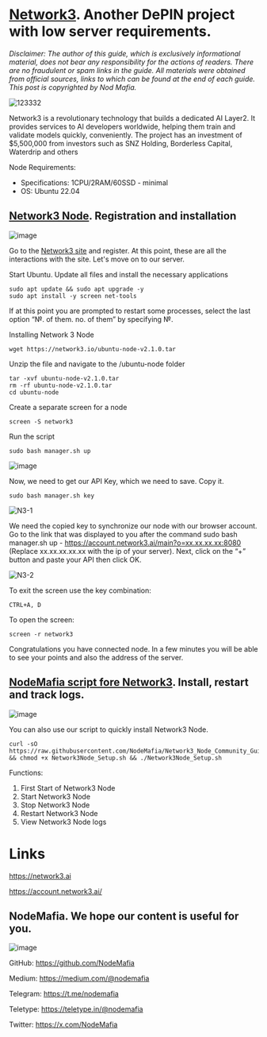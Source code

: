 # [Network3](https://account.network3.ai/register_page?rc=fdafa4fd). Another DePIN project with low server requirements.
*Disclaimer: The author of this guide, which is exclusively informational material, does not bear any responsibility for the actions of readers. There are no fraudulent or spam links in the guide. All materials were obtained from official sources, links to which can be found at the end of each guide. This post is copyrighted by Nod Mafia.*


![123332](https://github.com/user-attachments/assets/d334c632-96c1-405a-8e25-8c22ca5436ad)


Network3 is a revolutionary technology that builds a dedicated AI Layer2. It provides services to AI developers worldwide, helping them train and validate models quickly, conveniently. The project has an investment of $5,500,000 from investors such as SNZ Holding, Borderless Capital, Waterdrip and others

Node Requirements:

- Specifications: 1CPU/2RAM/60SSD - minimal
- OS: Ubuntu 22.04


## [Network3 Node](https://testnet.icn.global). Registration and installation

![image](https://github.com/user-attachments/assets/172a6154-5dc4-4c65-b052-519c672c3a11)


Go to the [Network3 site](https://account.network3.ai/register_page?rc=fdafa4fd) and register. At this point, these are all the interactions with the site. Let's move on to our server.

Start Ubuntu. Update all files and install the necessary applications

```
sudo apt update && sudo apt upgrade -y
sudo apt install -y screen net-tools
```

If at this point you are prompted to restart some processes, select the last option “№. of them. no. of them” by specifying №.

Installing Network 3 Node

```
wget https://network3.io/ubuntu-node-v2.1.0.tar
```

Unzip the file and navigate to the /ubuntu-node folder

```
tar -xvf ubuntu-node-v2.1.0.tar
rm -rf ubuntu-node-v2.1.0.tar
cd ubuntu-node
```

Create a separate screen for a node 

```
screen -S network3
```

Run the script 

```
sudo bash manager.sh up
```

![image](https://github.com/user-attachments/assets/4abedc0e-02e0-453f-a47f-79c89f753e5e)


Now, we need to get our API Key, which we need to save. Copy it.

```
sudo bash manager.sh key
```

![N3-1](https://github.com/user-attachments/assets/a699d0a0-d908-4bae-bdbf-0945aadd79a6)


We need the copied key to synchronize our node with our browser account. Go to the link that was displayed to you after the command sudo bash manager.sh up - https://account.network3.ai/main?o=xx.xx.xx.xx:8080 (Replace xx.xx.xx.xx.xx with the ip of your server). Next, click on the “+” button and paste your API then click OK.

![N3-2](https://github.com/user-attachments/assets/e079fd60-e823-4973-b9a3-79c2f0cf974e)

To exit the screen use the key combination: 

```
CTRL+A, D
```
To open the screen:

```
screen -r network3
```

Congratulations you have connected node. In a few minutes you will be able to see your points and also the address of the server.



## [NodeMafia script fore Network3](https://raw.githubusercontent.com/NodeMafia/Network3_Node_Community_Guide/refs/heads/main/Network3Node_Setup.sh). Install, restart and track logs.

![image](https://github.com/user-attachments/assets/ff6e19c5-b266-4199-8a52-570f19dc691e)

You can also use our script to quickly install Network3 Node.

```
curl -sO https://raw.githubusercontent.com/NodeMafia/Network3_Node_Community_Guide/refs/heads/main/Network3Node_Setup.sh && chmod +x Network3Node_Setup.sh && ./Network3Node_Setup.sh
```

Functions:

1) First Start of Network3 Node
2) Start Network3 Node
3) Stop Network3 Node
4) Restart Network3 Node
5) View Network3 Node logs


# Links 
https://network3.ai

https://account.network3.ai/

## NodeMafia. We hope our content is useful for you.
![image](https://github.com/user-attachments/assets/e0dc7aee-f823-41d2-a406-9e8837778964)

GitHub: https://github.com/NodeMafia

Medium: https://medium.com/@nodemafia

Telegram: https://t.me/nodemafia

Teletype: https://teletype.in/@nodemafia

Twitter: https://x.com/NodeMafia
